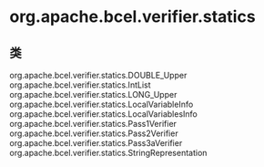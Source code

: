 # org.apache.bcel.verifier.statics

## 类

org.apache.bcel.verifier.statics.DOUBLE_Upper
org.apache.bcel.verifier.statics.IntList
org.apache.bcel.verifier.statics.LONG_Upper
org.apache.bcel.verifier.statics.LocalVariableInfo
org.apache.bcel.verifier.statics.LocalVariablesInfo
org.apache.bcel.verifier.statics.Pass1Verifier
org.apache.bcel.verifier.statics.Pass2Verifier
org.apache.bcel.verifier.statics.Pass3aVerifier
org.apache.bcel.verifier.statics.StringRepresentation




